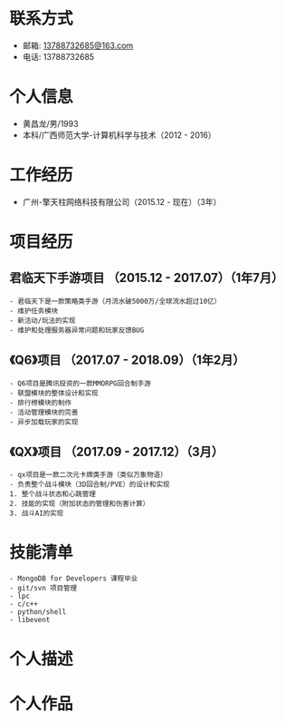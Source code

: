 # 联系方式
- 邮箱: 13788732685@163.com
- 电话: 13788732685

# 个人信息
- 黄昌龙/男/1993
- 本科/广西师范大学-计算机科学与技术（2012 - 2016）

# 工作经历
- 广州-擎天柱网络科技有限公司（2015.12 - 现在）（3年）

# 项目经历

## 君临天下手游项目 （2015.12 - 2017.07）（1年7月）
    - 君临天下是一款策略类手游（月流水破5000万/全球流水超过10亿）
    - 维护任务模块
    - 新活动/玩法的实现
    - 维护和处理服务器异常问题和玩家反馈BUG

## 《Q6》项目 （2017.07 - 2018.09）（1年2月）
    - Q6项目是腾讯投资的一款MMORPG回合制手游
    - 联盟模块的整体设计和实现
    - 排行榜模块的制作
    - 活动管理模块的完善
    - 异步加载玩家的实现

## 《QX》项目 （2017.09 - 2017.12）（3月）
    - qx项目是一款二次元卡牌类手游（类似万象物语）
    - 负责整个战斗模块（3D回合制/PVE）的设计和实现
    1. 整个战斗状态和心跳管理
    2. 技能的实现（附加状态的管理和伤害计算）
    3. 战斗AI的实现

# 技能清单
    - MongoDB for Developers 课程毕业
    - git/svn 项目管理
    - lpc
    - c/c++
    - python/shell
    - libevent

# 个人描述

# 个人作品
